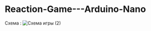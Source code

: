 # Reaction-Game---Arduino-Nano
Схема : 
![Схема игры (2)](https://user-images.githubusercontent.com/87720270/147605363-b0827386-b149-4efb-99ea-e67058d99e99.png)
